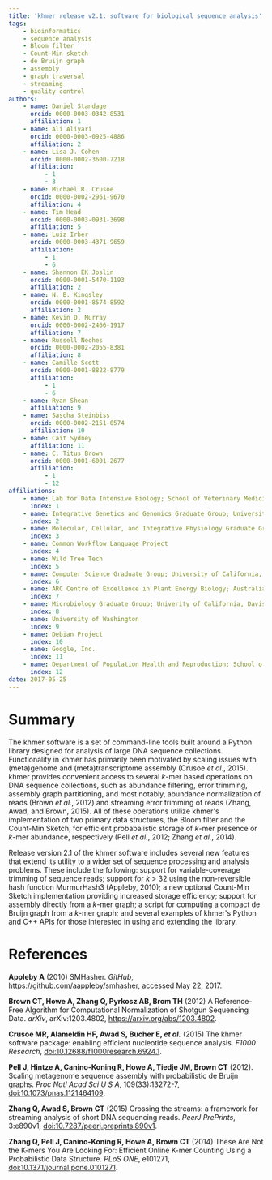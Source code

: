 ```yaml
---
title: 'khmer release v2.1: software for biological sequence analysis'
tags:
    - bioinformatics
    - sequence analysis
    - Bloom filter
    - Count-Min sketch
    - de Bruijn graph
    - assembly
    - graph traversal
    - streaming
    - quality control
authors:
    - name: Daniel Standage
      orcid: 0000-0003-0342-8531
      affiliation: 1
    - name: Ali Aliyari
      orcid: 0000-0003-0925-4886
      affiliation: 2
    - name: Lisa J. Cohen
      orcid: 0000-0002-3600-7218
      affiliation:
          - 1
          - 3
    - name: Michael R. Crusoe
      orcid: 0000-0002-2961-9670
      affiliation: 4
    - name: Tim Head
      orcid: 0000-0003-0931-3698
      affiliation: 5
    - name: Luiz Irber
      orcid: 0000-0003-4371-9659
      affiliation:
          - 1
          - 6
    - name: Shannon EK Joslin
      orcid: 0000-0001-5470-1193
      affiliation: 2
    - name: N. B. Kingsley
      orcid: 0000-0001-8574-8592
      affiliation: 2
    - name: Kevin D. Murray
      orcid: 0000-0002-2466-1917
      affiliation: 7
    - name: Russell Neches
      orcid: 0000-0002-2055-8381
      affiliation: 8
    - name: Camille Scott
      orcid: 0000-0001-8822-8779
      affiliation:
          - 1
          - 6
    - name: Ryan Shean
      affiliation: 9
    - name: Sascha Steinbiss
      orcid: 0000-0002-2151-0574
      affiliation: 10
    - name: Cait Sydney
      affiliation: 11
    - name: C. Titus Brown
      orcid: 0000-0001-6001-2677
      affiliation:
          - 1
          - 12
affiliations:
    - name: Lab for Data Intensive Biology; School of Veterinary Medicine; University of California, Davis
      index: 1
    - name: Integrative Genetics and Genomics Graduate Group; University of California, Davis
      index: 2
    - name: Molecular, Cellular, and Integrative Physiology Graduate Group; University of California, Davis
      index: 3
    - name: Common Workflow Language Project
      index: 4
    - name: Wild Tree Tech
      index: 5
    - name: Computer Science Graduate Group; University of California, Davis
      index: 6
    - name: ARC Centre of Excellence in Plant Energy Biology; Australian National University
      index: 7
    - name: Microbiology Graduate Group; Univerity of California, Davis
      index: 8
    - name: University of Washington
      index: 9
    - name: Debian Project
      index: 10
    - name: Google, Inc.
      index: 11
    - name: Department of Population Health and Reproduction; School of Veterinary Medicine; University of California, Davis
      index: 12
date: 2017-05-25
---
```


# Summary

The khmer software is a set of command-line tools built around a Python library designed for analysis of large DNA sequence collections.
Functionality in khmer has primarily been motivated by scaling issues with (meta)genome and (meta)transcriptome assembly (Crusoe *et al.*, 2015).
khmer provides convenient access to several *k*-mer based operations on DNA sequence collections, such as abundance filtering, error trimming, assembly graph partitioning, and most notably, abundance normalization of reads (Brown *et al.*, 2012) and streaming error trimming of reads (Zhang, Awad, and Brown, 2015).
All of these operations utilize khmer's implementation of two primary data structures, the Bloom filter and the Count-Min Sketch, for efficient probabalistic storage of *k*-mer presence or *k*-mer abundance, respectively (Pell *et al.*, 2012; Zhang *et al.*, 2014).

Release version 2.1 of the khmer software includes several new features that extend its utility to a wider set of sequence processing and analysis problems.
These include the following:
support for variable-coverage trimming of sequence reads;
support for *k* > 32 using the non-reversible hash function MurmurHash3 (Appleby, 2010);
a new optional Count-Min Sketch implementation providing increased storage efficiency;
support for assembly directly from a *k*-mer graph;
a script for computing a compact de Bruijn graph from a *k*-mer graph;
and several examples of khmer's Python and C++ APIs for those interested in using and extending the library.

# References

**Appleby A** (2010) SMHasher. *GitHub*, https://github.com/aappleby/smhasher, accessed May 22, 2017.

**Brown CT, Howe A, Zhang Q, Pyrkosz AB, Brom TH** (2012) A Reference-Free Algorithm for Computational Normalization of Shotgun Sequencing Data. *arXiv*, arXiv:1203.4802, https://arxiv.org/abs/1203.4802.

**Crusoe MR, Alameldin HF, Awad S, Bucher E, *et al.*** (2015) The khmer software package: enabling efficient nucleotide sequence analysis. *F1000 Research*, [doi:10.12688/f1000research.6924.1](http://dx.doi.org/10.12688/f1000research.6924.1).

**Pell J, Hintze A, Canino-Koning R, Howe A, Tiedje JM, Brown CT** (2012). Scaling metagenome sequence assembly with probabilistic de Bruijn graphs. *Proc Natl Acad Sci U S A*, 109(33):13272-7, [doi:10.1073/pnas.1121464109](http://dx.doi.org/10.1073/pnas.1121464109).

**Zhang Q, Awad S, Brown CT** (2015) Crossing the streams: a framework for streaming analysis of short DNA sequencing reads. *PeerJ PrePrints*, 3:e890v1, [doi:10.7287/peerj.preprints.890v1](http://dx.doi.org/10.7287/peerj.preprints.890v1).

**Zhang Q, Pell J, Canino-Koning R, Howe A, Brown CT** (2014) These Are Not the K-mers You Are Looking For: Efficient Online K-mer Counting Using a Probabilistic Data Structure. *PLoS ONE*, e101271, [doi:10.1371/journal.pone.0101271](http://dx.doi.org/10.1371/journal.pone.0101271).
